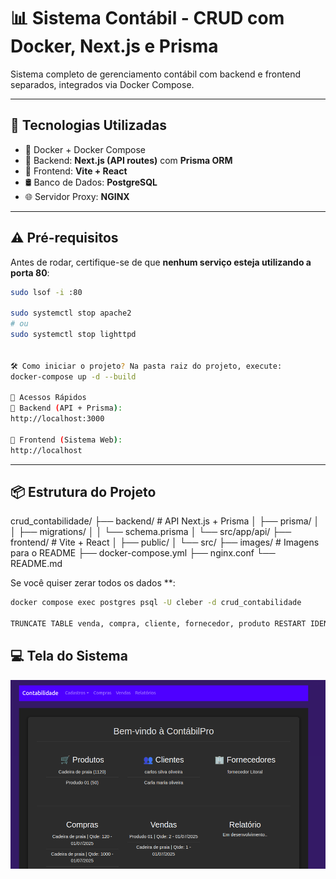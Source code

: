 # 📊 Sistema Contábil - CRUD com Docker, Next.js e Prisma

Sistema completo de gerenciamento contábil com backend e frontend separados, integrados via Docker Compose.

---

## 🚀 Tecnologias Utilizadas

- 🐳 Docker + Docker Compose
- 🔧 Backend: **Next.js (API routes)** com **Prisma ORM**
- 🎨 Frontend: **Vite + React**
- 🛢️ Banco de Dados: **PostgreSQL**
- 🌐 Servidor Proxy: **NGINX**

---

## ⚠️ Pré-requisitos

Antes de rodar, certifique-se de que **nenhum serviço esteja utilizando a porta 80**:

```bash
sudo lsof -i :80

sudo systemctl stop apache2
# ou
sudo systemctl stop lighttpd


🛠️ Como iniciar o projeto? Na pasta raiz do projeto, execute:
docker-compose up -d --build

🔗 Acessos Rápidos
🧠 Backend (API + Prisma):
http://localhost:3000

💼 Frontend (Sistema Web):
http://localhost

```
---

## 📦 Estrutura do Projeto

crud_contabilidade/
├── backend/      # API Next.js + Prisma
│   ├── prisma/
│   │   ├── migrations/
│   │   └── schema.prisma
│   └── src/app/api/
├── frontend/     # Vite + React
│   ├── public/
│   └── src/
├── images/       # Imagens para o README
├── docker-compose.yml
├── nginx.conf
└── README.md

Se você quiser zerar todos os dados **:

```bash
docker compose exec postgres psql -U cleber -d crud_contabilidade

TRUNCATE TABLE venda, compra, cliente, fornecedor, produto RESTART IDENTITY CASCADE;

```

## 💻 Tela do Sistema
![Tela do sistema](images/sistema.png)


